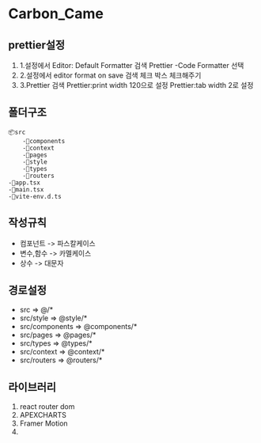 # Carbon_Came

## prettier설정
1. 1.설정에서 Editor: Default Formatter 검색
     Prettier -Code Formatter 선택
2. 2.설정에서 editor format on save 검색
     체크 박스 체크해주기
3. 3.Prettier 검색
     Prettier:print width 
        120으로 설정
     Prettier:tab width 
        2로 설정

## 폴더구조
```
📦src
    -📂components
    -📂context
    -📂pages
    -📂style
    -📂types
    -📂routers
-📜app.tsx
-📜main.tsx
-📜vite-env.d.ts
```

## 작성규칙
 - 컴포넌트   -> 파스칼케이스
 - 변수,함수  -> 카멜케이스
 - 상수       -> 대문자


## 경로설정
- src => @/*
- src/style => @style/*
- src/components => @components/*
- src/pages => @pages/*
- src/types => @types/*
- src/context => @context/*
- src/routers => @routers/*


## 라이브러리
1. react router dom
2. APEXCHARTS
3. Framer Motion
4. 